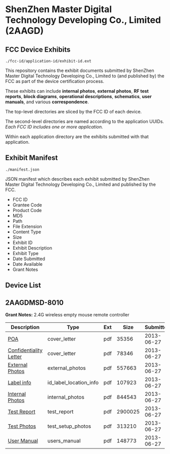 # ShenZhen Master Digital Technology Developing Co., Limited (2AAGD)
## FCC Device Exhibits

```
./fcc-id/application-id/exhibit-id.ext
```

This repository contains the exhibit documents submitted by ShenZhen Master Digital Technology Developing Co., Limited to (and published by) the FCC as part of the device certification process.

These exhibits can include **internal photos**, **external photos**, **RF test reports**, **block diagrams**, **operational descriptions**, **schematics**, **user manuals**, and various **correspondence**.

The top-level directories are sliced by the FCC ID of each device.

The second-level directories are named according to the application UUIDs. *Each FCC ID includes one or more application.*

Within each application directory are the exhibits submitted with that application. 

## Exhibit Manifest

```
./manifest.json
```

JSON manifest which describes each exhibit submitted by ShenZhen Master Digital Technology Developing Co., Limited and published by the FCC.

- FCC ID
- Grantee Code
- Product Code
- MD5
- Path
- File Extension
- Content Type
- Size
- Exhibit ID
- Exhibit Description
- Exhibit Type
- Date Submitted
- Date Available
- Grant Notes

## Device List
## 2AAGDMSD-8010
**Grant Notes:** 2.4G wireless empty mouse remote controller

| Description | Type | Ext | Size | Submitted | Available |
| ----------- | ---- | --- | ---- | --------- | --------- |
| [POA](2AAGDMSD-8010/791d8182cd66b92865e230fa4fa8e030/2001796.pdf) | cover_letter | pdf | 35356 | 2013-06-27 | 2013-06-27 |
| [Confidentiality Letter](2AAGDMSD-8010/791d8182cd66b92865e230fa4fa8e030/2001797.pdf) | cover_letter | pdf | 78346 | 2013-06-27 | 2013-06-27 |
| [External Photos](2AAGDMSD-8010/791d8182cd66b92865e230fa4fa8e030/2001798.pdf) | external_photos | pdf | 557663 | 2013-06-27 | 2013-06-27 |
| [Label info](2AAGDMSD-8010/791d8182cd66b92865e230fa4fa8e030/2001800.pdf) | id_label_location_info | pdf | 107923 | 2013-06-27 | 2013-06-27 |
| [Internal Photos](2AAGDMSD-8010/791d8182cd66b92865e230fa4fa8e030/2001799.pdf) | internal_photos | pdf | 844543 | 2013-06-27 | 2013-06-27 |
| [Test Report](2AAGDMSD-8010/791d8182cd66b92865e230fa4fa8e030/2001802.pdf) | test_report | pdf | 2900025 | 2013-06-27 | 2013-06-27 |
| [Test Photos](2AAGDMSD-8010/791d8182cd66b92865e230fa4fa8e030/2001801.pdf) | test_setup_photos | pdf | 313210 | 2013-06-27 | 2013-06-27 |
| [User Manual](2AAGDMSD-8010/791d8182cd66b92865e230fa4fa8e030/2001803.pdf) | users_manual | pdf | 148773 | 2013-06-27 | 2013-06-27 |
